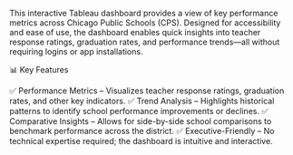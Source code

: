 This interactive Tableau dashboard provides a view of key performance metrics across Chicago Public Schools (CPS). Designed for accessibility and ease of use, the dashboard enables quick insights into teacher response ratings, graduation rates, and performance trends—all without requiring logins or app installations.

📊 Key Features

✅ Performance Metrics – Visualizes teacher response ratings, graduation rates, and other key indicators.
✅ Trend Analysis – Highlights historical patterns to identify school performance improvements or declines.
✅ Comparative Insights – Allows for side-by-side school comparisons to benchmark performance across the district.
✅ Executive-Friendly – No technical expertise required; the dashboard is intuitive and interactive.
